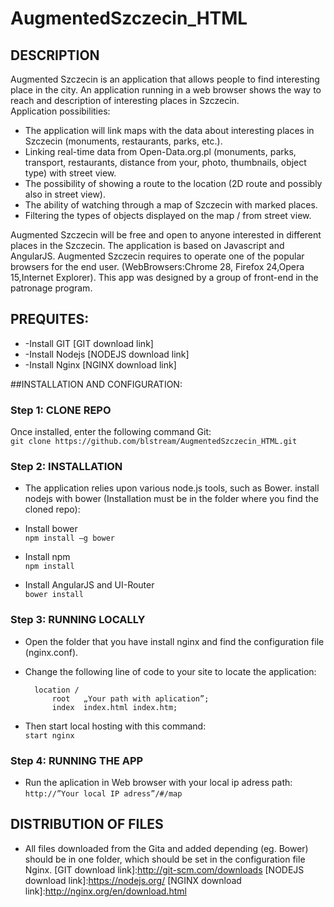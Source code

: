 # AugmentedSzczecin_HTML 


## DESCRIPTION
Augmented Szczecin is an application that allows people to find interesting place in the city. An application running in a  web browser shows the way to reach and description of interesting places in Szczecin.  
Application possibilities:  
- The application will link maps with the data about interesting places in Szczecin (monuments, restaurants, parks, etc.).  
- Linking real-time data from Open-Data.org.pl (monuments, parks, transport, restaurants, distance from your, photo, thumbnails, object type) with street view.  
- The possibility of showing a route to the location (2D route and possibly also in street view).  
- The ability of watching through a map of Szczecin with marked places.  
- Filtering the types of objects displayed on the map / from street view.  

Augmented Szczecin will be free and open to anyone interested in different places in the Szczecin. The application is based on Javascript and AngularJS. Augmented Szczecin requires to operate one of the popular browsers for the end user. (WebBrowsers:Chrome 28, Firefox 24,Opera 15,Internet Explorer). This app was designed by a group of front-end in the patronage program.

## PREQUITES:
* -Install GIT [GIT download link]  
* -Install Nodejs [NODEJS download link] 
* -Install Nginx [NGINX download link] 

##INSTALLATION AND CONFIGURATION:

### Step 1: CLONE REPO
Once installed, enter the following command Git:  
```git clone https://github.com/blstream/AugmentedSzczecin_HTML.git```

### Step 2: INSTALLATION
 * The application relies upon various node.js tools, such as Bower. install nodejs with bower (Installation must be in the folder where you find the cloned repo):

* Install bower  
```npm install –g bower```
* Install npm  
```npm install```
* Install AngularJS and UI-Router  
```bower install```

### Step 3: RUNNING LOCALLY
* Open the folder that you have install nginx and find the configuration file (nginx.conf).
* Change the following line of code to your site to locate the application:

        location / 
            root   „Your path with aplication”;
            index  index.html index.htm;
* Then start local hosting with this command:  
```start nginx```

### Step 4: RUNNING THE APP 

* Run the aplication in Web browser with your local ip adress path:  
```http://”Your local IP adress”/#/map```

## DISTRIBUTION OF FILES
* All files downloaded from the Gita and added depending (eg. Bower) should be in one 
folder, which should be set in the configuration file Nginx.
[GIT download link]:http://git-scm.com/downloads
[NODEJS download link]:https://nodejs.org/
[NGINX download link]:http://nginx.org/en/download.html
